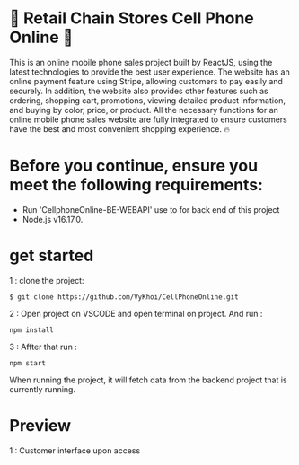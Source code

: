 # 💖 Retail Chain Stores Cell Phone Online 💖
This is an online mobile phone sales project built by ReactJS, using the latest technologies to provide the best user experience. The website has an online payment feature using Stripe, allowing customers to pay easily and securely. In addition, the website also provides other features such as ordering, shopping cart, promotions, viewing detailed product information, and buying by color, price, or product. All the necessary functions for an online mobile phone sales website are fully integrated to ensure customers have the best and most convenient shopping experience. 🔥

# Before you continue, ensure you meet the following requirements:
- Run 'CellphoneOnline-BE-WEBAPI' use to for back end of this project
- Node.js v16.17.0.

# get started
1 : clone the project:
```
$ git clone https://github.com/VyKhoi/CellPhoneOnline.git
```

2 : Open project on VSCODE and open terminal on project. And run :
```
npm install
```

3 : Affter that run :
```
npm start
```

When running the project, it will fetch data from the backend project that is currently running.

# Preview
1 : Customer interface upon access
